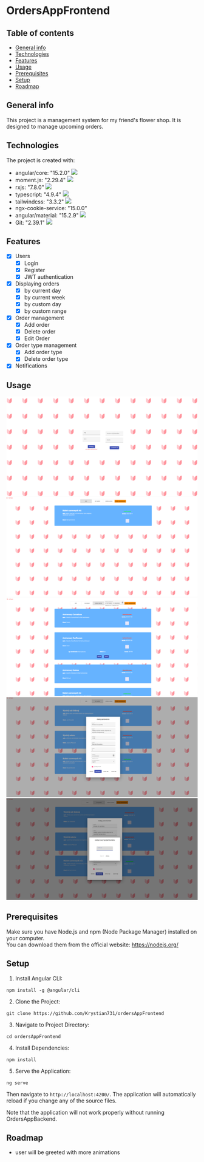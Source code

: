 # OrdersAppFrontend

## Table of contents
* [General info](#general-info)
* [Technologies](#technologies)
* [Features](#features)
* [Usage](#usage)
* [Prerequisites](#prerequisites)
* [Setup](#setup)
* [Roadmap](#Roadmap)

## General info
This project is a management system for my friend's flower shop. It is designed to manage upcoming orders. 
	
## Technologies
The project is created with:
* angular/core: "15.2.0" <img style="width:20px" src="https://user-images.githubusercontent.com/25181517/183890595-779a7e64-3f43-4634-bad2-eceef4e80268.png" />
* moment.js: "2.29.4" <img style="width:20px" src="https://momentjs.com/static/img/moment-favicon.png" />
* rxjs: "7.8.0" <img style="width:20px" src="https://rxjs.dev/assets/images/logos/Rx_Logo_S.png"/>
* typescript: "4.9.4"  <img style="width:20px" src="https://user-images.githubusercontent.com/25181517/183890598-19a0ac2d-e88a-4005-a8df-1ee36782fde1.png" />
* tailwindcss: "3.3.2" <img style="width:20px" src="https://user-images.githubusercontent.com/25181517/202896760-337261ed-ee92-4979-84c4-d4b829c7355d.png" />
* ngx-cookie-service: "15.0.0"
* angular/material: "15.2.9" <img style="width:20px" src="https://material.angular.io/assets/img/angular-material-logo.svg" />
* Git: "2.39.1" <img style="width:20px" src="https://user-images.githubusercontent.com/25181517/192108372-f71d70ac-7ae6-4c0d-8395-51d8870c2ef0.png" />
## Features
- [x] Users
  - [x] Login
  - [x] Register
  - [x] JWT authentication
- [x] Displaying orders
  - [x] by current day
  - [x] by current week
  - [x] by custom day
  - [x] by custom range
- [x] Order management
  - [x] Add order
  - [x] Delete order
  - [x] Edit Order
- [x] Order type management
  - [x] Add order type
  - [x] Delete order type
- [x] Notifications 
## Usage 
<img  src="./images/login_page.png"/> 
<img  src="./images/dashboard_day.png"/>
<img  src="./images/dashboard_custom_range.png"/> 
<img  src="./images/add_order_dialog.png"/> 
<img  src="./images/add_order_type_dialog.png"/>

## Prerequisites
 Make sure you have Node.js and npm (Node Package Manager) installed on your computer.<br>
You can download them from the official website: https://nodejs.org/
## Setup
1. Install Angular CLI:
```
npm install -g @angular/cli
```
2. Clone the Project:
```
git clone https://github.com/Krystian731/ordersAppFrontend
```
3. Navigate to Project Directory:
```
cd ordersAppFrontend
```
4. Install Dependencies:
```
npm install
```
5. Serve the Application:
```
ng serve
```
 Then navigate to `http://localhost:4200/`. The application will automatically reload if you change any of the source files.
 
 Note that the application will not work properly without running OrdersAppBackend.
 ## Roadmap
 * user will be greeted with more animations

   
